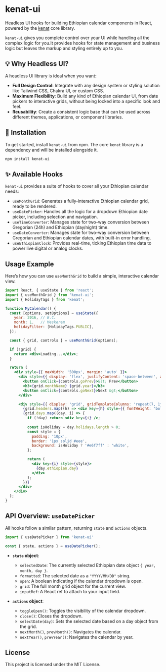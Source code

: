 # kenat-ui

[](https://www.google.com/search?q=https://www.npmjs.com/package/kenat-ui)
[](https://opensource.org/licenses/MIT)

Headless UI hooks for building Ethiopian calendar components in React, powered by the [kenat](https://www.npmjs.com/package/kenat) core library.

`kenat-ui` gives you complete control over your UI while handling all the complex logic for you.It provides hooks for state management and business logic but leaves the markup and styling entirely up to you.

## 💡 Why Headless UI?

A headless UI library is ideal when you want:

  * **Full Design Control**: Integrate with any design system or styling solution like Tailwind CSS, Chakra UI, or custom CSS. 
  * **Maximum Flexibility**: Build any kind of Ethiopian calendar UI, from date pickers to interactive grids, without being locked into a specific look and feel.
  * **Reusability**: Create a consistent logic base that can be used across different themes, applications, or component libraries. 

## 🚀 Installation

To get started, install `kenat-ui` from npm. The core `kenat` library is a dependency and will be installed alongside it.

```bash
npm install kenat-ui
```

## ✨ Available Hooks

`kenat-ui` provides a suite of hooks to cover all your Ethiopian calendar needs:

  * `useMonthGrid`: Generates a fully-interactive Ethiopian calendar grid, ready to be rendered.
  * `useDatePicker`: Handles all the logic for a dropdown Ethiopian date picker, including selection and navigation.
  * `useTimeConverter`: Manages state for two-way conversion between Gregorian (24h) and Ethiopian (day/night) time.
  * `useDateConverter`: Manages state for two-way conversion between Gregorian and Ethiopian calendar dates, with built-in error handling.
  * `useEthiopianClock`: Provides real-time, ticking Ethiopian time data to power live digital or analog clocks.

## Usage Example

Here’s how you can use `useMonthGrid` to build a simple, interactive calendar view.

```jsx
import React, { useState } from 'react';
import { useMonthGrid } from 'kenat-ui';
import { HolidayTags } from 'kenat';

function MyCalendar() {
  const [options, setOptions] = useState({
    year: 2016, // E.C.
    month: 1,   // Meskerem
    holidayFilter: [HolidayTags.PUBLIC],
  });

  const { grid, controls } = useMonthGrid(options);

  if (!grid) {
    return <div>Loading...</div>;
  }

  return (
    <div style={{ maxWidth: '500px', margin: 'auto' }}>
      <div style={{ display: 'flex', justifyContent: 'space-between', alignItems: 'center' }}>
        <button onClick={controls.goPrev}>&lt; Prev</button>
        <h3>{grid.monthName} {grid.year}</h3>
        <button onClick={controls.goNext}>Next &gt;</button>
      </div>

      <div style={{ display: 'grid', gridTemplateColumns: 'repeat(7, 1fr)', gap: '5px' }}>
        {grid.headers.map((h) => <div key={h} style={{ fontWeight: 'bold' }}>{h.slice(0, 3)}</div>)}
        {grid.days.map((day, i) => {
          if (!day) return <div key={i} />;
          
          const isHoliday = day.holidays.length > 0;
          const style = {
            padding: '10px',
            border: '1px solid #eee',
            background: isHoliday ? '#e6f7ff' : 'white',
          };

          return (
            <div key={i} style={style}>
              {day.ethiopian.day}
            </div>
          );
        })}
      </div>
    </div>
  );
}
```

## API Overview: `useDatePicker`

All hooks follow a similar pattern, returning `state` and `actions` objects.

```javascript
import { useDatePicker } from 'kenat-ui'

const { state, actions } = useDatePicker();
```

  * **`state` object**:

      * `selectedDate`: The currently selected Ethiopian date object `{ year, month, day }`.
      * `formatted`: The selected date as a `"YYYY/MM/DD"` string. 
      * `open`: A boolean indicating if the calendar dropdown is open. 
      * `grid`: The full month grid object for the current view.
      * `inputRef`: A React ref to attach to your input field. 

  * **`actions` object**:

      * `toggleOpen()`: Toggles the visibility of the calendar dropdown. 
      * `close()`: Closes the dropdown. 
      * `selectDate(day)`: Sets the selected date based on a day object from the grid. 
      * `nextMonth()`, `prevMonth()`: Navigates the calendar.
      * `nextYear()`, `prevYear()`: Navigates the calendar by year.

## License

This project is licensed under the MIT License. 